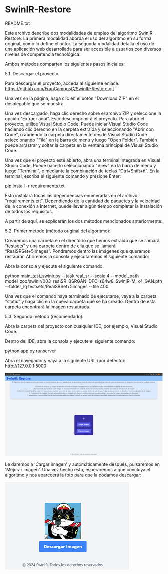 # SwinIR-Restore

README.txt

Este archivo describe dos modalidades de empleo del algoritmo SwinIR-Restore. La primera modalidad aborda el uso del algoritmo en su forma original, como lo define el autor. La segunda modalidad detalla el uso de una aplicación web desarrollada para ser accesible a usuarios con diversos niveles de competencia tecnológica.

Ambos métodos comparten los siguientes pasos iniciales:

5.1. Descargar el proyecto:

Para descargar el proyecto, acceda al siguiente enlace:
https://github.com/FranCamposC/SwinIR-Restore.git

Una vez en la página, haga clic en el botón "Download ZIP" en el desplegable que se muestra.

Una vez descargado, haga clic derecho sobre el archivo ZIP y seleccione la opción "Extraer aquí". Esto descomprimirá el proyecto. Para abrir el proyecto, utilice Visual Studio Code. Puede iniciar Visual Studio Code haciendo clic derecho en la carpeta extraída y seleccionando "Abrir con Code", o abriendo la carpeta directamente desde Visual Studio Code seleccionando "File" en la barra de menú y luego "Open Folder". También puede arrastrar y soltar la carpeta en la ventana principal de Visual Studio Code.

Una vez que el proyecto esté abierto, abra una terminal integrada en Visual Studio Code. Puede hacerlo seleccionando "View" en la barra de menú y luego "Terminal", o mediante la combinación de teclas "Ctrl+Shift+ñ". En la terminal, escriba el siguiente comando y presione Enter:

pip install -r requirements.txt

Esto instalará todas las dependencias enumeradas en el archivo "requirements.txt". Dependiendo de la cantidad de paquetes y la velocidad de la conexión a Internet, puede llevar algún tiempo completar la instalación de todos los requisitos.

A partir de aquí, se explicarán los dos métodos mencionados anteriormente:

5.2. Primer método (método original del algoritmo):

Crearemos una carpeta en el directorio que hemos extraído que se llamará “testsets” y una carpeta dentro de ella que se llamará “RealSRSet+5images”. Pondremos dentro las imágenes que queramos restaurar. Abriremos la consola y ejecutaremos el siguiente comando:

Abra la consola y ejecute el siguiente comando:

python main_test_swinir.py --task real_sr --scale 4 --model_path model_zoo/swinir/003_realSR_BSRGAN_DFO_s64w8_SwinIR-M_x4_GAN.pth --folder_lq testsets/RealSRSet+5images --tile 400

Una vez que el comando haya terminado de ejecutarse, vaya a la carpeta "static" y haga clic en la nueva carpeta que se ha creado. Dentro de esta carpeta encontrará la imagen restaurada.

5.3. Segundo método (recomendado):

Abra la carpeta del proyecto con cualquier IDE, por ejemplo, Visual Studio Code.

Dentro del IDE, abra la consola y ejecute el siguiente comando:

python app.py runserver

Abra el navegador y vaya a la siguiente URL (por defecto): http://127.0.0.1:5000

![Página web](https://github.com/FranCamposC/SwinIR-Restore/blob/main/imagenesReadme/image4.PNG)

Le daremos a 'Cargar imagen' y automáticamente después, pulsaremos en 'Mejorar imagen'. Una vez hecho esto, esperaremos a que concluya el algoritmo y nos aparecerá la foto para que la podamos descargar:

![Descargar imagen](https://github.com/FranCamposC/SwinIR-Restore/blob/main/imagenesReadme/image5.png)

